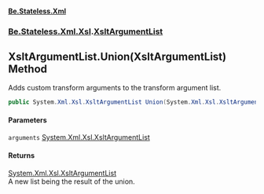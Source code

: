 #### [Be.Stateless.Xml](README.md 'README')
### [Be.Stateless.Xml.Xsl](Be.Stateless.Xml.Xsl.md 'Be.Stateless.Xml.Xsl').[XsltArgumentList](XsltArgumentList.md 'Be.Stateless.Xml.Xsl.XsltArgumentList')

## XsltArgumentList.Union(XsltArgumentList) Method

Adds custom transform arguments to the transform argument list.

```csharp
public System.Xml.Xsl.XsltArgumentList Union(System.Xml.Xsl.XsltArgumentList arguments);
```
#### Parameters

<a name='Be.Stateless.Xml.Xsl.XsltArgumentList.Union(System.Xml.Xsl.XsltArgumentList).arguments'></a>

`arguments` [System.Xml.Xsl.XsltArgumentList](https://docs.microsoft.com/en-us/dotnet/api/System.Xml.Xsl.XsltArgumentList 'System.Xml.Xsl.XsltArgumentList')

#### Returns
[System.Xml.Xsl.XsltArgumentList](https://docs.microsoft.com/en-us/dotnet/api/System.Xml.Xsl.XsltArgumentList 'System.Xml.Xsl.XsltArgumentList')  
A new list being the result of the union.